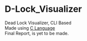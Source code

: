 # D-Lock_Visualizer
Dead Lock Visualizer, CLI Based<br>
Made using <a target="_blank" href="https://www.w3schools.com/c/c_intro.php">C Language</a><br>
Final Report, is yet to be made.
